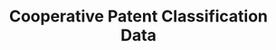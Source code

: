 ---
layout: default
bigquery: https://console.cloud.google.com/bigquery?p=patents-public-data&d=cpc&page=dataset
citation: '“Cooperative Patent Classification” by the EPO and USPTO, for public use. '
contributors: EPO, USPTO
cost: None
description: Cooperative Patent Classification Data contains the scheme and definitions
  of the Cooperative Patent Classification system for classifying patent documents.
  The CPC is the result of a partnership between the EPO and the USPTO in their joint
  effort to develop a common, internationally compatible classification system for
  technical documents, in particular patent publications, which will be used by both
  offices in the patent granting process
documentation: https://www.cooperativepatentclassification.org/cpcSchemeAndDefinitions
last_edit: 04/10/2022, 11:39:59
location: https://www.cooperativepatentclassification.org/index
maintained_by: USPTO, EPO
schema_fields:
- informative_references
- glossary
- applicationReferences
- not_allocatable
- titleFull
- definition
- notAllocatable
- symbol
- title_part
- parents
- titlePart
- ipc_concordant
- childGroups
- sizeCache
- status
- date_revised
- application_references
- breakdownCode
- title_full
- informativeReferences
- residualReferences
- child_groups
- children
- ipcConcordant
- breakdown_code
- level
- additional_only
- synonyms
- dateRevised
- residual_references
- limiting_references
- limitingReferences
shortname: cooperative_patent_classification
tags:
- patents
- science
title: Cooperative Patent Classification Data
uuid: 984374a7-16e9-4b35-9445-458daceb01bf
---